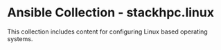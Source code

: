 # Ansible Collection - stackhpc.linux

This collection includes content for configuring Linux based operating systems.
